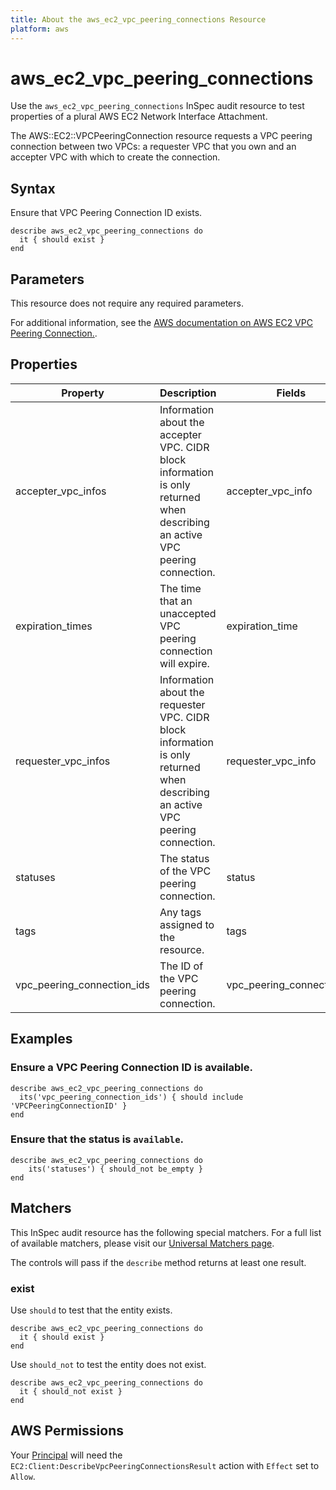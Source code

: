 ```yaml
---
title: About the aws_ec2_vpc_peering_connections Resource
platform: aws
---
```


# aws_ec2_vpc_peering_connections

Use the `aws_ec2_vpc_peering_connections` InSpec audit resource to test properties of a plural AWS EC2 Network Interface Attachment.

The AWS::EC2::VPCPeeringConnection resource requests a VPC peering connection between two VPCs: a requester VPC that you own and an accepter VPC with which to create the connection.

## Syntax

Ensure that VPC Peering Connection ID exists.

    describe aws_ec2_vpc_peering_connections do
      it { should exist }
    end

## Parameters

This resource does not require any required parameters.

For additional information, see the [AWS documentation on AWS EC2 VPC Peering Connection.](https://docs.aws.amazon.com/AWSCloudFormation/latest/UserGuide/aws-resource-ec2-vpcpeeringconnection.html).

## Properties

| Property | Description | Fields |
| --- | --- | --- |
| accepter_vpc_infos | Information about the accepter VPC. CIDR block information is only returned when describing an active VPC peering connection. | accepter_vpc_info |
| expiration_times | The time that an unaccepted VPC peering connection will expire. | expiration_time |
| requester_vpc_infos | Information about the requester VPC. CIDR block information is only returned when describing an active VPC peering connection. | requester_vpc_info |
| statuses | The status of the VPC peering connection. | status |
| tags | Any tags assigned to the resource. | tags |
| vpc_peering_connection_ids | The ID of the VPC peering connection. | vpc_peering_connection_id |

## Examples

### Ensure a VPC Peering Connection ID is available.
    describe aws_ec2_vpc_peering_connections do
      its('vpc_peering_connection_ids') { should include 'VPCPeeringConnectionID' }
    end

### Ensure that the status is `available`.
    describe aws_ec2_vpc_peering_connections do
        its('statuses') { should_not be_empty }
    end

## Matchers

This InSpec audit resource has the following special matchers. For a full list of available matchers, please visit our [Universal Matchers page](https://www.inspec.io/docs/reference/matchers/).

The controls will pass if the `describe` method returns at least one result.

### exist

Use `should` to test that the entity exists.

    describe aws_ec2_vpc_peering_connections do
      it { should exist }
    end

Use `should_not` to test the entity does not exist.

    describe aws_ec2_vpc_peering_connections do
      it { should_not exist }
    end

## AWS Permissions

Your [Principal](https://docs.aws.amazon.com/IAM/latest/UserGuide/intro-structure.html#intro-structure-principal) will need the `EC2:Client:DescribeVpcPeeringConnectionsResult` action with `Effect` set to `Allow`.